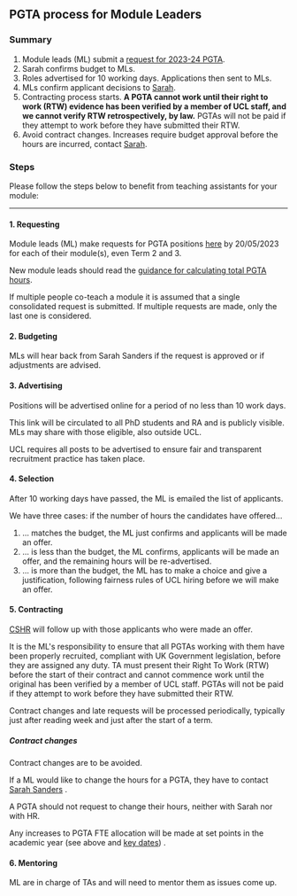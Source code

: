 ## PGTA process for Module Leaders

### Summary

1. Module leads (ML) submit a [request for 2023-24 PGTA](https://forms.gle/2X7t65QdJykbVgzP8).
2. Sarah confirms budget to MLs.
3. Roles advertised for 10 working days. Applications then sent to MLs.
4. MLs confirm applicant decisions to [Sarah](mailto:sarah.sanders@ucl.ac.uk).
5. Contracting process starts. **A PGTA cannot work until their right to work (RTW) evidence has been verified by a
   member of UCL staff, and we cannot verify RTW retrospectively, by law.** PGTAs will not be paid if they attempt to work
   before they have submitted their RTW.
6. Avoid contract changes. Increases require budget approval before the hours are incurred, contact [Sarah](mailto:sarah.sanders@ucl.ac.uk).

### Steps

Please follow the steps below to benefit from teaching assistants for your module:

-------

#### 1. Requesting

Module leads (ML) make requests for PGTA positions [here](https://forms.gle/2X7t65QdJykbVgzP8) by 20/05/2023 for
each of their module(s), even Term 2 and 3.

New module leads should read the [guidance for calculating total PGTA hours](./hours.html).

If multiple people co-teach a module it is assumed that a single consolidated request is submitted. If multiple requests
are made, only the last one is considered.

#### 2. Budgeting

MLs will hear back from Sarah Sanders if the request is approved or if adjustments are advised.

#### 3. Advertising

Positions will be advertised online for a period of no less than 10 work days.

This link will be circulated to all PhD students and RA and is publicly visible. MLs may share with those eligible, also
outside UCL.

UCL requires all posts to be advertised to ensure fair and transparent recruitment practice has taken place.

#### 4. Selection

After 10 working days have passed, the ML is emailed the list of applicants.

We have three cases: if the number of hours the candidates have offered...

1. ... matches the budget, the ML just confirms and applicants will be made an offer.
2. ... is less than the budget, the ML confirms, applicants will be made an offer, and the remaining hours will be
   re-advertised.
3. ... is more than the budget, the ML has to make a choice and give a justification, following fairness rules of UCL
   hiring before we will make an offer.

#### 5. Contracting

[CSHR](mailto:computerscience.hr@ucl.ac.uk) will follow up with those applicants who were made an offer.

It is the ML's responsibility to ensure that all PGTAs working with them have been properly recruited, compliant with UK
Government legislation, before they are assigned any duty. TA must present their Right To Work (RTW) before the start of
their contract and cannot commence work until the original has been verified by a member of UCL staff. PGTAs will not be
paid if they attempt to work before they have submitted their RTW.

Contract changes and late requests will be processed periodically, typically just after reading week and just after the
start of a term.

##### Contract changes

Contract changes are to be avoided.

If a ML would like to change the hours for a PGTA, they have to contact [Sarah Sanders](mailto:csc.postgradta@ucl.ac.uk)
.

A PGTA should not request to change their hours, neither with Sarah nor with HR.

Any increases to PGTA FTE allocation will be made at set points in the academic year (see above and [key dates](/index))
.

#### 6. Mentoring

ML are in charge of TAs and will need to mentor them as issues come up.
